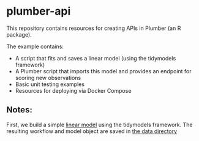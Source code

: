 # plumber-api

This repository contains resources for creating APIs in Plumber (an R package).

The example contains:

+ A script that fits and saves a linear model (using the tidymodels framework)
+ A Plumber script that imports this model and provides an endpoint for scoring new observations
+ Basic unit testing examples
+ Resources for deploying via Docker Compose

## Notes:

First, we build a simple [linear model](linear_model.R) using the tidymodels framework. The resulting workflow and model object are saved in [the data directory](/data) 
